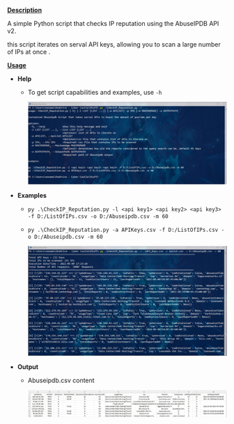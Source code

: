 **<u>Description</u>**

A simple Python script that checks IP reputation using the AbuseIPDB API v2.

this script iterates on serval API keys, allowing you to scan a large number of IPs at once .

<u>**Usage**</u> 

- **Help**

  - To get script capabilities and examples, use `-h` 

    ![help](https://github.com/Assem-Morad/Prj1/blob/main/Python-Scripts/Check_IPs_Reputions/images/help%20.jpg)

- **Examples**

  - ```
    py .\CheckIP_Reputation.py -l <api key1> <api key2> <api key3> -f D:/ListOfIPs.csv -o D:/Abuseipdb.csv -m 60
    ```

  - ```
    py .\CheckIP_Reputation.py -a APIKeys.csv -f D:/ListOfIPs.csv -o D:/Abuseipdb.csv -m 60
    ```

    ![execution](https://github.com/Assem-Morad/Prj1/blob/main/Python-Scripts/Check_IPs_Reputions/images/execution%20.jpg)

- **Output**   

  - Abuseipdb.csv content

    ![results](https://github.com/Assem-Morad/Prj1/blob/main/Python-Scripts/Check_IPs_Reputions/images/results%20.jpg)

    

  

  

  



